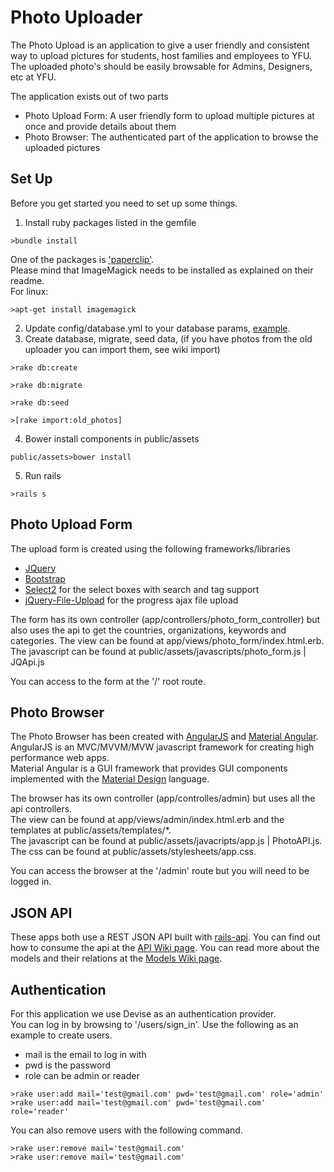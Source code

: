 # Photo Uploader
The Photo Upload is an application to give a user friendly and consistent way to upload pictures for students, host families and employees to YFU. The uploaded photo's should be easily browsable for Admins, Designers, etc at YFU.

The application exists out of two parts
* Photo Upload Form: A user friendly form to upload multiple pictures at once and provide details about them
* Photo Browser: The authenticated part of the application to browse the uploaded pictures

## Set Up
Before you get started you need to set up some things.

1. Install ruby packages listed in the gemfile   
  ```
  >bundle install  
  ```    
  One of the packages is ['paperclip'](https://github.com/thoughtbot/paperclip).   
  Please mind that ImageMagick needs to be installed as explained on their readme.    
  For linux:  
  ```
  >apt-get install imagemagick
  ``` 
2. Update config/database.yml to your database params, [example](http://stackoverflow.com/a/7306399/2919731).
3. Create database, migrate, seed data, (if you have photos from the old uploader you can import them, see wiki import)   
  ```
  >rake db:create   
  ```   
  ```
  >rake db:migrate   
  ```   
  ```
  >rake db:seed  
  ```   
  ```
  >[rake import:old_photos]   
  ```   
4. Bower install components in public/assets   
  ```
  public/assets>bower install
  ```  
5. Run rails   
  ```
  >rails s  
  ```  

## Photo Upload Form
The upload form is created using the following frameworks/libraries
* [JQuery](http://jquery.com/)
* [Bootstrap](http://getbootstrap.com/)
* [Select2](https://select2.github.io/) for the select boxes with search and tag support
* [jQuery-File-Upload](https://github.com/blueimp/jQuery-File-Upload) for the progress ajax file upload

The form has its own controller (app/controllers/photo_form_controller) but also uses the api to get the countries, organizations, keywords and categories.
The view can be found at app/views/photo_form/index.html.erb.
The javascript can be found at public/assets/javascripts/photo_form.js | JQApi.js

You can access to the form at the '/' root route.

## Photo Browser
The Photo Browser has been created with [AngularJS](https://angularjs.org/) and [Material Angular](https://material.angularjs.org).   
AngularJS is an MVC/MVVM/MVW javascript framework for creating high performance web apps.   
Material Angular is a GUI framework that provides GUI components implemented with the [Material Design](http://www.google.com/design/) language.  

The browser has its own controller (app/controlles/admin) but uses all the api controllers.  
The view can be found at app/views/admin/index.html.erb and the templates at public/assets/templates/*.   
The javascript can be found at public/assets/javacripts/app.js | PhotoAPI.js.   
The css can be found at public/assets/stylesheets/app.css.   

You can access the browser at the '/admin' route but you will need to be logged in.

## JSON API
These apps both use a REST JSON API built with [rails-api](https://github.com/rails-api/rails-api).
You can find out how to consume the api at the [API Wiki page](https://github.com/yfu-is/photoupload/wiki/API).
You can read more about the models and their relations at the [Models Wiki page](https://github.com/yfu-is/photoupload/wiki/models).

## Authentication   
For this application we use Devise as an authentication provider.   
You can log in by browsing to '/users/sign_in'.
Use the following as an example to create users.
* mail is the email to log in with
* pwd is the password
* role can be admin or reader   
```
>rake user:add mail='test@gmail.com' pwd='test@gmail.com' role='admin'   
>rake user:add mail='test@gmail.com' pwd='test@gmail.com' role='reader'   
```    
You can also remove users with the following command.    
```
>rake user:remove mail='test@gmail.com'    
>rake user:remove mail='test@gmail.com'   
```    
